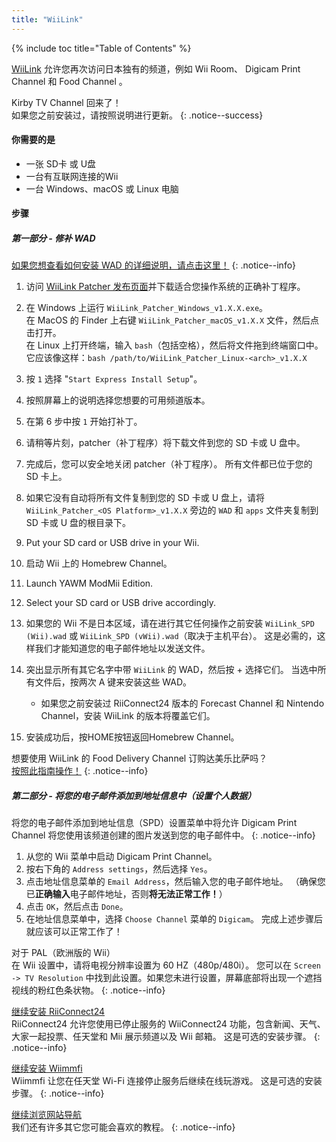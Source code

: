 ```yaml
---
title: "WiiLink"
---
```


{% include toc title="Table of Contents" %}

[WiiLink](https://wiilink24.com/) 允许您再次访问日本独有的频道，例如 Wii Room、 Digicam Print Channel 和 Food Channel 。

Kirby TV Channel 回来了！ <br> 如果您之前安装过，请按照说明进行更新。
{: .notice--success}

#### 你需要的是

- 一张 SD卡 或 U盘
- 一台有互联网连接的Wii
- 一台 Windows、macOS 或 Linux 电脑

#### 步骤

##### 第一部分 - 修补 WAD

[如果您想查看如何安装 WAD 的详细说明，请点击这里！](yawmme)
{: .notice--info}

1. 访问 [WiiLink Patcher 发布页面](https://github.com/WiiLink24/WiiLink24-Patcher/releases)并下载适合您操作系统的正确补丁程序。
1. 在 Windows 上运行 `WiiLink_Patcher_Windows_v1.X.X.exe`。 <br> 在 MacOS 的 Finder 上右键 `WiiLink_Patcher_macOS_v1.X.X` 文件，然后点击打开。 <br> 在 Linux 上打开终端，输入 `bash`（包括空格），然后将文件拖到终端窗口中。 它应该像这样：`bash /path/to/WiiLink_Patcher_Linux-<arch>_v1.X.X`
1. 按 `1` 选择 "`Start Express Install Setup`"。
1. 按照屏幕上的说明选择您想要的可用频道版本。
1. 在第 6 步中按 `1` 开始打补丁。
1. 请稍等片刻，patcher（补丁程序）将下载文件到您的 SD 卡或 U 盘中。
1. 完成后，您可以安全地关闭 patcher（补丁程序）。 所有文件都已位于您的 SD 卡上。
1. 如果它没有自动将所有文件复制到您的 SD 卡或 U 盘上，请将<br>`WiiLink_Patcher_<OS Platform>_v1.X.X` 旁边的 `WAD` 和 `apps` 文件夹复制到 SD 卡或 U 盘的根目录下。
1. Put your SD card or USB drive in your Wii.
1. 启动 Wii 上的 Homebrew Channel。
1. Launch YAWM ModMii Edition.
1. Select your SD card or USB drive accordingly.
1. 如果您的 Wii 不是日本区域，请在进行其它任何操作之前安装 `WiiLink_SPD (Wii).wad` 或 `WiiLink_SPD (vWii).wad`（取决于主机平台）。 这是必需的，这样我们才能知道您的电子邮件地址以发送文件。
1. 突出显示所有其它名字中带 `WiiLink` 的 WAD，然后按 + 选择它们。 当选中所有文件后，按两次 A 键来安装这些 WAD。
    - 如果您之前安装过 RiiConnect24 版本的 Forecast Channel 和 Nintendo Channel，安装 WiiLink 的版本将覆盖它们。

1. 安装成功后，按HOME按钮返回Homebrew Channel。

想要使用 WiiLink 的 Food Delivery Channel 订购达美乐比萨吗？<br>[按照此指南操作！](wiilink-demae-dominos)
{: .notice--info}

##### 第二部分 - 将您的电子邮件添加到地址信息中（设置个人数据）

将您的电子邮件添加到地址信息（SPD）设置菜单中将允许 Digicam Print Channel 将您使用该频道创建的图片发送到您的电子邮件中。
{: .notice--info}

1. 从您的 Wii 菜单中启动 Digicam Print Channel。
2. 按右下角的 `Address settings`，然后选择 `Yes`。
3. 点击地址信息菜单的 `Email Address`，然后输入您的电子邮件地址。 （确保您已**正确输入**电子邮件地址，否则**将无法正常工作！**）
4. 点击 `OK`，然后点击 `Done`。
5. 在地址信息菜单中，选择 `Choose Channel` 菜单的 `Digicam`。 完成上述步骤后就应该可以正常工作了！

对于 PAL（欧洲版的 Wii）<br> 在 Wii 设置中，请将电视分辨率设置为 60 HZ（480p/480i）。 您可以在 `Screen -> TV Resolution` 中找到此设置。如果您未进行设置，屏幕底部将出现一个遮挡视线的粉红色条状物。
{: .notice--info}

[继续安装 RiiConnect24](riiconnect24)<br> RiiConnect24 允许您使用已停止服务的 WiiConnect24 功能，包含新闻、天气、大家一起投票、任天堂和 Mii 展示频道以及 Wii 邮箱。 这是可选的安装步骤。
{: .notice--info}

[继续安装 Wiimmfi](wiimmfi)<br> Wiimmfi 让您在任天堂 Wi-Fi 连接停止服务后继续在线玩游戏。 这是可选的安装步骤。
{: .notice--info}

[继续浏览网站导航](site-navigation)<br> 我们还有许多其它您可能会喜欢的教程。
{: .notice--info}
